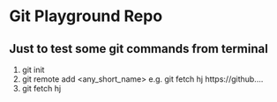 # Git Playground Repo

## Just to test some git commands from terminal
1. git init
2. git remote add <any_short_name> <url> e.g. git fetch hj https://github....
3. git fetch hj
